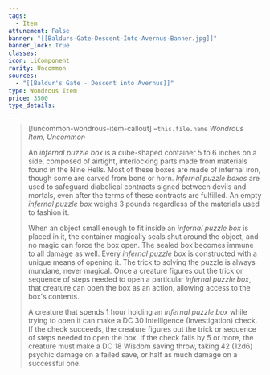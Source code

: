 ```yaml
---
tags:
  - Item
attunement: False
banner: "[[Baldurs-Gate-Descent-Into-Avernus-Banner.jpg]]"
banner_lock: True
classes:
icon: LiComponent
rarity: Uncommon
sources:
  - "[[Baldur's Gate - Descent into Avernus]]"
type: Wondrous Item
price: 3500
type_details: 
---
```

>[!uncommon-wondrous-item-callout] `=this.file.name`
>*Wondrous Item, Uncommon*
>
>An *infernal puzzle box* is a cube-shaped container 5 to 6 inches on a side, composed of airtight, interlocking parts made from materials found in the Nine Hells. Most of these boxes are made of infernal iron, though some are carved from bone or horn. *Infernal puzzle boxes* are used to safeguard diabolical contracts signed between devils and mortals, even after the terms of these contracts are fulfilled. An empty *infernal puzzle box* weighs 3 pounds regardless of the materials used to fashion it.
>
>When an object small enough to fit inside an *infernal puzzle box* is placed in it, the container magically seals shut around the object, and no magic can force the box open. The sealed box becomes immune to all damage as well. Every *infernal puzzle box* is constructed with a unique means of opening it. The trick to solving the puzzle is always mundane, never magical. Once a creature figures out the trick or sequence of steps needed to open a particular *infernal puzzle box*, that creature can open the box as an action, allowing access to the box's contents.
>
>A creature that spends 1 hour holding an *infernal puzzle box* while trying to open it can make a DC 30 Intelligence (Investigation) check. If the check succeeds, the creature figures out the trick or sequence of steps needed to open the box. If the check fails by 5 or more, the creature must make a DC 18 Wisdom saving throw, taking 42 (12d6) psychic damage on a failed save, or half as much damage on a successful one.
>
>
